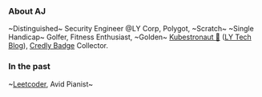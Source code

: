 ### About AJ
~Distinguished~ Security Engineer @LY Corp, Polygot, ~Scratch~ ~Single Handicap~ Golfer, Fitness Enthusiast, ~Golden~ [Kubestronaut 🐳](https://www.cncf.io/training/kubestronaut/?p=jeongwoo-kim) ([LY Tech Blog](https://techblog.lycorp.co.jp/ja/20251001a)), [Credly Badge](https://www.credly.com/users/mlajkim/badges) Collector.

### In the past
~[Leetcoder](https://leetcode.com/u/mlajkim/), Avid Pianist~
